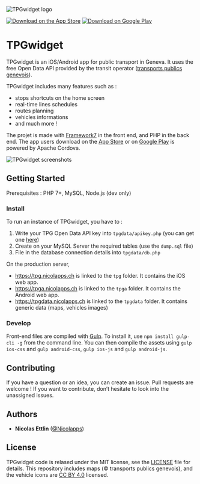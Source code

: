 ![TPGwidget logo](https://www.nicolapps.ch/tpgwidget/logo.png)

[![Download on the App Store](https://user-images.githubusercontent.com/551004/29770691-a2082ff4-8bc6-11e7-89a6-964cd405ea8e.png)](https://tinyurl.com/TPGwidget-iOS)
[![Download on Google Play](https://user-images.githubusercontent.com/551004/29770692-a20975c6-8bc6-11e7-8ab0-1cde275496e0.png)](https://tinyurl.com/TPGwidget-Android)

# TPGwidget
TPGwidget is an iOS/Android app for public transport in Geneva. It uses the free Open Data API provided by the transit operator ([transports publics genevois](http://data.tpg.ch/)).

TPGwidget includes many features such as :
- stops shortcuts on the home screen
- real-time lines schedules
- routes planning
- vehicles informations
- and much more !

The projet is made with [Framework7](http://framework7.io) in the front end, and PHP in the back end. The app users download on the [App Store](https://github.com/tpgwidget/ios) or on [Google Play](https://github.com/tpgwidget/android) is powered by Apache Cordova.

![TPGwidget screenshots](https://www.nicolapps.ch/tpgwidget/screenshots.png)

## Getting Started

Prerequisites : PHP 7+, MySQL, Node.js (dev only)

### Install

To run an instance of TPGwidget, you have to :
1. Write your TPG Open Data API key into `tpgdata/apikey.php` (you can get one [here](http://www.tpg.ch/fr/web/open-data/demande-de-cle))
2. Create on your MySQL Server the required tables (use the `dump.sql` file)
3. File in the database connection details into `tpgdata/db.php`

On the production server,
- https://tpg.nicolapps.ch is linked to the `tpg` folder. It contains the iOS web app.
- https://tpga.nicolapps.ch is linked to the `tpga` folder. It contains the Android web app.
- https://tpgdata.nicolapps.ch is linked to the `tpgdata` folder. It contains generic data (maps, vehicles images)

### Develop
Front-end files are compiled with [Gulp](https://gulpjs.com). To install it, use `npm install gulp-cli -g` from the command line. You can then compile the assets using `gulp ios-css` and `gulp android-css`, `gulp ios-js` and `gulp android-js`.

## Contributing
If you have a question or an idea, you can create an issue. Pull requests are welcome ! If you want to contribute, don’t hesitate to look into the unassigned issues.

## Authors
- **Nicolas Ettlin** ([@Nicolapps](https://github.com/Nicolapps))

## License
TPGwidget code is relased under the MIT license, see the [LICENSE](https://github.com/tpgwidget/tpgwidget/blob/master/LICENSE) file for details. This repository includes maps (© transports publics genevois), and the vehicle icons are [CC BY 4.0](https://creativecommons.org/licenses/by/4.0/deed.en) licensed.
